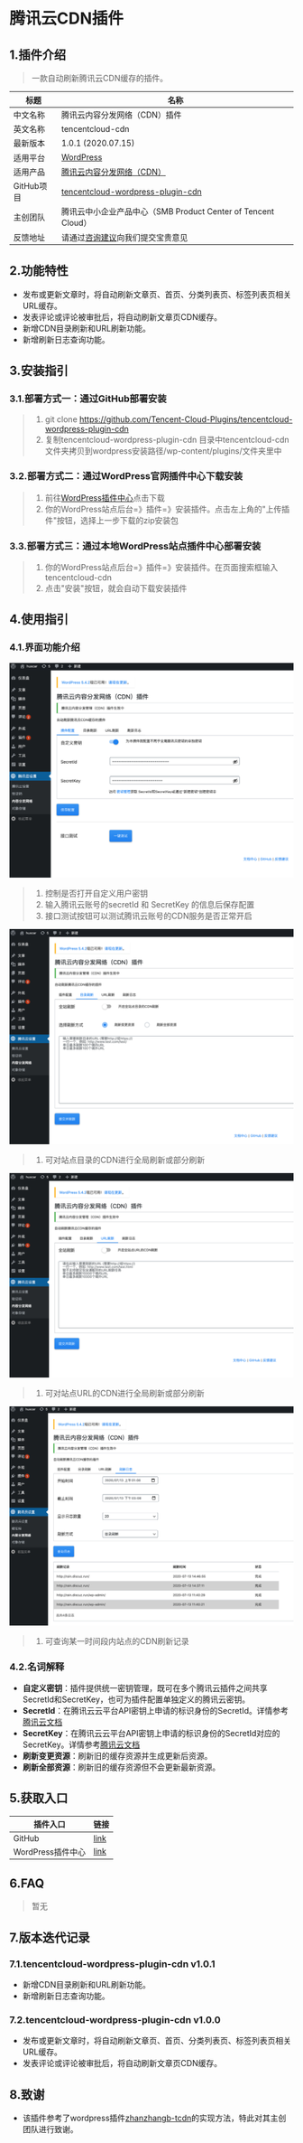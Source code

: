 # 腾讯云CDN插件

## 1.插件介绍
> 一款自动刷新腾讯云CDN缓存的插件。

| 标题       | 名称                                                         |
| ---------- | ------------------------------------------------------------ |
| 中文名称   | 腾讯云内容分发网络（CDN）插件                                    |
| 英文名称   | tencentcloud-cdn                                      |
| 最新版本   | 1.0.1 (2020.07.15)                                          |
| 适用平台   | [WordPress](https://wordpress.org/)                          |
| 适用产品   | [腾讯云内容分发网络（CDN）](https://cloud.tencent.com/product/cdn)            |
| GitHub项目 | [tencentcloud-wordpress-plugin-cdn](https://github.com/Tencent-Cloud-Plugins/tencentcloud-wordpress-plugin-cdn) |
| 主创团队   | 腾讯云中小企业产品中心（SMB Product Center of Tencent Cloud）     |
| 反馈地址   | 请通过[咨询建议](https://support.qq.com/products/164613)向我们提交宝贵意见  |

## 2.功能特性

- 发布或更新文章时，将自动刷新文章页、首页、分类列表页、标签列表页相关URL缓存。
- 发表评论或评论被审批后，将自动刷新文章页CDN缓存。
- 新增CDN目录刷新和URL刷新功能。
- 新增刷新日志查询功能。
## 3.安装指引

### 3.1.部署方式一：通过GitHub部署安装
> 1. git clone https://github.com/Tencent-Cloud-Plugins/tencentcloud-wordpress-plugin-cdn
> 2. 复制tencentcloud-wordpress-plugin-cdn 目录中tencentcloud-cdn文件夹拷贝到wordpress安装路径/wp-content/plugins/文件夹里中

### 3.2.部署方式二：通过WordPress官网插件中心下载安装

> 1. 前往[WordPress插件中心](https://wordpress.org/plugins/tencentcloud-cdn/)点击下载
> 2. 你的WordPress站点后台=》插件=》安装插件。点击左上角的"上传插件"按钮，选择上一步下载的zip安装包

### 3.3.部署方式三：通过本地WordPress站点插件中心部署安装

> 1. 你的WordPress站点后台=》插件=》安装插件。在页面搜索框输入tencentcloud-cdn
> 2. 点击"安装"按钮，就会自动下载安装插件
## 4.使用指引

### 4.1.界面功能介绍

![](./images/cdn1.png)
> 1. 控制是否打开自定义用户密钥
> 2. 输入腾讯云账号的secretId 和 SecretKey 的信息后保存配置
> 3. 接口测试按钮可以测试腾讯云账号的CDN服务是否正常开启

![](./images/cdn2.png)
> 1. 可对站点目录的CDN进行全局刷新或部分刷新

![](./images/cdn3.png)
> 1. 可对站点URL的CDN进行全局刷新或部分刷新

![](./images/cdn4.png)
> 1. 可查询某一时间段内站点的CDN刷新记录


### 4.2.名词解释
- **自定义密钥**：插件提供统一密钥管理，既可在多个腾讯云插件之间共享SecretId和SecretKey，也可为插件配置单独定义的腾讯云密钥。
- **SecretId**：在腾讯云云平台API密钥上申请的标识身份的SecretId。详情参考[腾讯云文档](https://cloud.tencent.com/document/product)
- **SecretKey**：在腾讯云云平台API密钥上申请的标识身份的SecretId对应的SecretKey。详情参考[腾讯云文档](https://cloud.tencent.com/document/product)
- **刷新变更资源**：刷新旧的缓存资源并生成更新后资源。
- **刷新全部资源**：刷新旧的缓存资源但不会更新最新资源。
## 5.获取入口

| 插件入口          | 链接                                                         |
| ----------------- | ------------------------------------------------------------ |
| GitHub            | [link](https://github.com/Tencent-Cloud-Plugins/tencentcloud-wordpress-plugin-cdn)    |
| WordPress插件中心  | [link](https://wordpress.org/plugins/tencentcloud-cdn) |
## 6.FAQ

> 暂无

## 7.版本迭代记录

### 7.1.tencentcloud-wordpress-plugin-cdn v1.0.1
- 新增CDN目录刷新和URL刷新功能。
- 新增刷新日志查询功能。

### 7.2.tencentcloud-wordpress-plugin-cdn v1.0.0
- 发布或更新文章时，将自动刷新文章页、首页、分类列表页、标签列表页相关URL缓存。
- 发表评论或评论被审批后，将自动刷新文章页CDN缓存。

## 8.致谢
- 该插件参考了wordpress插件[zhanzhangb-tcdn](https://de.wordpress.org/plugins/zhanzhangb-tcdn)的实现方法，特此对其主创团队进行致谢。